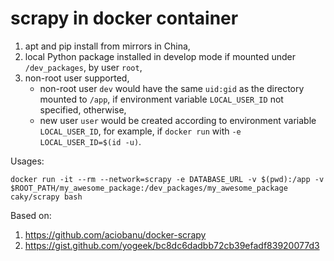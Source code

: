 # scrapy in docker container #

1. apt and pip install from mirrors in China,
2. local Python package installed in develop mode if mounted under
   `/dev_packages`, by user `root`,
3. non-root user supported,
   + non-root user `dev` would have the same `uid:gid` as the directory mounted
     to `/app`, if environment variable `LOCAL_USER_ID` not specified,
     otherwise,
   + new user `user` would be created according to environment variable
     `LOCAL_USER_ID`, for example, if `docker run` with `-e LOCAL_USER_ID=$(id
     -u)`.


Usages:

    docker run -it --rm --network=scrapy -e DATABASE_URL -v $(pwd):/app -v $ROOT_PATH/my_awesome_package:/dev_packages/my_awesome_package caky/scrapy bash


Based on:

1. <https://github.com/aciobanu/docker-scrapy>
2. <https://gist.github.com/yogeek/bc8dc6dadbb72cb39efadf83920077d3>

